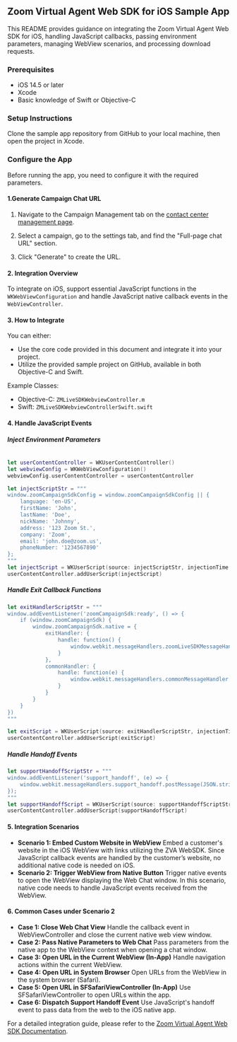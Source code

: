 ## Zoom Virtual Agent Web SDK for iOS Sample App
This README provides guidance on integrating the Zoom Virtual Agent Web SDK for iOS, handling JavaScript callbacks, passing environment parameters, managing WebView scenarios, and processing download requests.

### Prerequisites
- iOS 14.5 or later
- Xcode
- Basic knowledge of Swift or Objective-C

### Setup Instructions

Clone the sample app repository from GitHub to your local machine, then open the project in Xcode.

### Configure the App
Before running the app, you need to configure it with the required parameters.


#### 1.Generate Campaign Chat URL

  1. Navigate to the Campaign Management tab on the [contact center management page](https://support.zoom.com/hc/en/article?id=zm_kb&sysparm_article=KB0058248).
  
  2. Select a campaign, go to the settings tab, and find the "Full-page chat URL" section.
  
  3. Click "Generate" to create the URL.

#### 2. Integration Overview
To integrate on iOS, support essential JavaScript functions in the `WKWebViewConfiguration` and handle JavaScript native callback events in the `WebViewController`.

#### 3. How to Integrate

You can either:
- Use the core code provided in this document and integrate it into your project.
- Utilize the provided sample project on GitHub, available in both Objective-C and Swift.

Example Classes:
- Objective-C: `ZMLiveSDKWebviewController.m`
- Swift: `ZMLiveSDKWebviewControllerSwift.swift`

#### 4. Handle JavaScript Events
##### Inject Environment Parameters
```swift

let userContentController = WKUserContentController()
let webviewConfig = WKWebViewConfiguration()
webviewConfig.userContentController = userContentController

let injectScriptStr = """
window.zoomCampaignSdkConfig = window.zoomCampaignSdkConfig || {
    language: 'en-US',
    firstName: 'John',
    lastName: 'Doe',
    nickName: 'Johnny',
    address: '123 Zoom St.',
    company: 'Zoom',
    email: 'john.doe@zoom.us',
    phoneNumber: '1234567890'
};
"""
let injectScript = WKUserScript(source: injectScriptStr, injectionTime: .atDocumentStart, forMainFrameOnly: false)
userContentController.addUserScript(injectScript)
```

##### Handle Exit Callback Functions
```swift
let exitHandlerScriptStr = """
window.addEventListener('zoomCampaignSdk:ready', () => {
    if (window.zoomCampaignSdk) {
        window.zoomCampaignSdk.native = {
            exitHandler: {
                handle: function() {
                    window.webkit.messageHandlers.zoomLiveSDKMessageHandler.postMessage('close_web_vc');
                }
            },
            commonHandler: {
                handle: function(e) {
                    window.webkit.messageHandlers.commonMessageHandler.postMessage(JSON.stringify(e));
                }
            }
        }
    }
})
"""

let exitScript = WKUserScript(source: exitHandlerScriptStr, injectionTime: .atDocumentStart, forMainFrameOnly: false)
userContentController.addUserScript(exitScript)

```

##### Handle Handoff Events

```swift
let supportHandoffScriptStr = """
window.addEventListener('support_handoff', (e) => {
    window.webkit.messageHandlers.support_handoff.postMessage(JSON.stringify(e.detail));
});
"""
let supportHandoffScript = WKUserScript(source: supportHandoffScriptStr, injectionTime: .atDocumentStart, forMainFrameOnly: false)
userContentController.addUserScript(supportHandoffScript)

```

#### 5. Integration Scenarios
- **Scenario 1: Embed Custom Website in WebView** Embed a customer's website in the iOS WebView with links utilizing the ZVA WebSDK. Since JavaScript callback events are handled by the customer’s website, no additional native code is needed on iOS.
- **Scenario 2: Trigger WebView from Native Button** Trigger native events to open the WebView displaying the Web Chat window. In this scenario, native code needs to handle JavaScript events received from the WebView.



#### 6. Common Cases under Scenario 2
- **Case 1: Close Web Chat View** Handle the callback event in WebViewController and close the current native web view window.
- **Case 2: Pass Native Parameters to Web Chat** Pass parameters from the native app to the WebView context when opening a chat window.
- **Case 3: Open URL in the Current WebView (In-App)** Handle navigation actions within the current WebView.
- **Case 4: Open URL in System Browser** Open URLs from the WebView in the system browser (Safari).
- **Case 5: Open URL in SFSafariViewController (In-App)** Use SFSafariViewController to open URLs within the app.
- **Case 6: Dispatch Support Handoff Event** Use JavaScript's handoff event to pass data from the web to the iOS native app.


For a detailed integration guide, please refer to the [Zoom Virtual Agent Web SDK Documentation](https://developers.zoom.us/docs/virtual-agent/web/).
